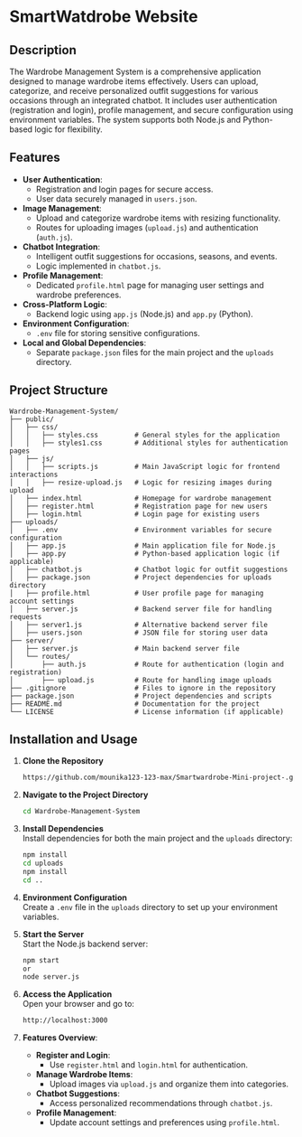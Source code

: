 # SmartWatdrobe Website 

## Description

The Wardrobe Management System is a comprehensive application designed to manage wardrobe items effectively. Users can upload, categorize, and receive personalized outfit suggestions for various occasions through an integrated chatbot. It includes user authentication (registration and login), profile management, and secure configuration using environment variables. The system supports both Node.js and Python-based logic for flexibility.

## Features

- **User Authentication**:
  - Registration and login pages for secure access.
  - User data securely managed in `users.json`.
- **Image Management**:
  - Upload and categorize wardrobe items with resizing functionality.
  - Routes for uploading images (`upload.js`) and authentication (`auth.js`).
- **Chatbot Integration**:
  - Intelligent outfit suggestions for occasions, seasons, and events.
  - Logic implemented in `chatbot.js`.
- **Profile Management**:
  - Dedicated `profile.html` page for managing user settings and wardrobe preferences.
- **Cross-Platform Logic**:
  - Backend logic using `app.js` (Node.js) and `app.py` (Python).
- **Environment Configuration**:
  - `.env` file for storing sensitive configurations.
- **Local and Global Dependencies**:
  - Separate `package.json` files for the main project and the `uploads` directory.

## Project Structure

```
Wardrobe-Management-System/
├── public/
│   ├── css/
│   │   ├── styles.css         # General styles for the application
│   │   ├── styles1.css        # Additional styles for authentication pages
│   ├── js/
│   │   ├── scripts.js         # Main JavaScript logic for frontend interactions
│   │   ├── resize-upload.js   # Logic for resizing images during upload
│   ├── index.html             # Homepage for wardrobe management
│   ├── register.html          # Registration page for new users
│   ├── login.html             # Login page for existing users
├── uploads/
│   ├── .env                   # Environment variables for secure configuration
│   ├── app.js                 # Main application file for Node.js
│   ├── app.py                 # Python-based application logic (if applicable)
│   ├── chatbot.js             # Chatbot logic for outfit suggestions
│   ├── package.json           # Project dependencies for uploads directory
│   ├── profile.html           # User profile page for managing account settings
│   ├── server.js              # Backend server file for handling requests
│   ├── server1.js             # Alternative backend server file
│   ├── users.json             # JSON file for storing user data
├── server/
│   ├── server.js              # Main backend server file
│   └── routes/
│       ├── auth.js            # Route for authentication (login and registration)
│       ├── upload.js          # Route for handling image uploads
├── .gitignore                 # Files to ignore in the repository
├── package.json               # Project dependencies and scripts
├── README.md                  # Documentation for the project
└── LICENSE                    # License information (if applicable)
```

## Installation and Usage

1. **Clone the Repository**  
   ```bash
   https://github.com/mounika123-123-max/Smartwardrobe-Mini-project-.git
   ```

2. **Navigate to the Project Directory**  
   ```bash
   cd Wardrobe-Management-System
   ```

3. **Install Dependencies**  
   Install dependencies for both the main project and the `uploads` directory:  
   ```bash
   npm install
   cd uploads
   npm install
   cd ..
   ```

4. **Environment Configuration**  
   Create a `.env` file in the `uploads` directory to set up your environment variables.

5. **Start the Server**  
   Start the Node.js backend server:  
   ```bash
   npm start
   or
   node server.js
   ```

6. **Access the Application**  
   Open your browser and go to:  
   ```bash
   http://localhost:3000
   ```

7. **Features Overview**:
   - **Register and Login**:
     - Use `register.html` and `login.html` for authentication.
   - **Manage Wardrobe Items**:
     - Upload images via `upload.js` and organize them into categories.
   - **Chatbot Suggestions**:
     - Access personalized recommendations through `chatbot.js`.
   - **Profile Management**:
     - Update account settings and preferences using `profile.html`.

